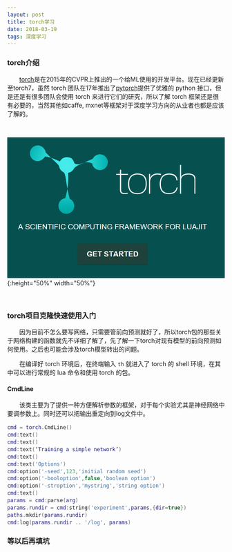 ```yaml
---
layout: post
title: torch学习
date: 2018-03-19
tags: 深度学习
---
```


### torch介绍

&#8195;&#8195;[torch](http://torch.ch/)是在2015年的CVPR上推出的一个给ML使用的开发平台。现在已经更新至torch7，虽然 torch 团队在17年推出了[pytorch](pytorch.org/)提供了优雅的 python 接口，但是还是有很多团队会使用 torch 来进行它们的研究，所以了解 torch 框架还是很有必要的，当然其他如caffe, mxnet等框架对于深度学习方向的从业者也都是应该了解的。

<br/>

![](/images/posts/2018-03-19-torch/1.PNG){:height="50%" width="50%"}

<br/>

### torch项目克隆快速使用入门

&#8195;&#8195;因为目前不怎么要写网络，只需要管前向预测就好了，所以torch包的那些关于网络构建的函数就先不详细了解了，先了解一下torch对现有模型的前向预测如何使用。之后也可能会涉及torch模型转出的问题。

&#8195;&#8195;在编译好 torch 环境后，在终端输入 `th` 就进入了 torch 的 shell 环境，在其中可以进行常规的 lua 命令和使用 torch 的包。

#### CmdLine

&#8195;&#8195;该类主要为了提供一种方便解析参数的框架，对于每个实验尤其是神经网络中要调参数上。同时还可以把输出重定向到log文件中。

```lua
cmd = torch.CmdLine()
cmd:text()
cmd:text()
cmd:text(‘Training a simple network’)
cmd:text()
cmd:text('Options')
cmd:option('-seed',123,'initial random seed')
cmd:option('-booloption',false,'boolean option')
cmd:option('-stroption','mystring','string option')
cmd:text()
params = cmd:parse(arg)
params.rundir = cmd:string('experiment',params,{dir=true})
paths.mkdir(params.rundir)
cmd:log(params.rundir .. '/log', params)
```

### 等以后再填坑